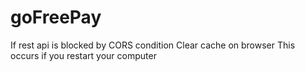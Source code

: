 # goFreePay

If rest api is blocked by CORS condition
Clear cache on browser
This occurs if you restart your computer